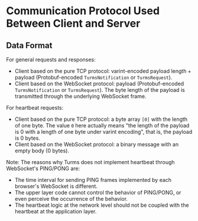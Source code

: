 # Communication Protocol Used Between Client and Server

## Data Format

For general requests and responses:

* Client based on the pure TCP protocol: varint-encoded payload length + payload (Protobuf-encoded `TurmsNotification` or `TurmsRequest`).
* Client based on the WebSocket protocol: payload (Protobuf-encoded `TurmsNotification` or `TurmsRequest`). The byte length of the payload is transmitted through the underlying WebSocket frame.

For heartbeat requests:

* Client based on the pure TCP protocol: a byte array `[0]` with the length of one byte. The value `0` here actually means "the length of the payload is 0 with a length of one byte under varint encoding", that is, the payload is 0 bytes.
* Client based on the WebSocket protocol: a binary message with an empty body (0 bytes).

Note: The reasons why Turms does not implement heartbeat through WebSocket's PING/PONG are:

* The time interval for sending PING frames implemented by each browser's WebSocket is different.
* The upper layer code cannot control the behavior of PING/PONG, or even perceive the occurrence of the behavior.
* The heartbeat logic at the network level should not be coupled with the heartbeat at the application layer.